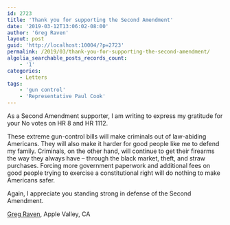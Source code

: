 ```yaml
---
id: 2723
title: 'Thank you for supporting the Second Amendment'
date: '2019-03-12T13:06:02-08:00'
author: 'Greg Raven'
layout: post
guid: 'http://localhost:10004/?p=2723'
permalink: /2019/03/thank-you-for-supporting-the-second-amendment/
algolia_searchable_posts_records_count:
    - '1'
categories:
    - Letters
tags:
    - 'gun control'
    - 'Representative Paul Cook'
---
```


As a Second Amendment supporter, I am writing to express my gratitude for your No votes on HR 8 and HR 1112.

These extreme gun-control bills will make criminals out of law-abiding Americans. They will also make it harder for good people like me to defend my family. Criminals, on the other hand, will continue to get their firearms the way they always have – through the black market, theft, and straw purchases. Forcing more government paperwork and additional fees on good people trying to exercise a constitutional right will do nothing to make Americans safer.

Again, I appreciate you standing strong in defense of the Second Amendment.

[Greg Raven](https://www.gregraven.org/), Apple Valley, CA